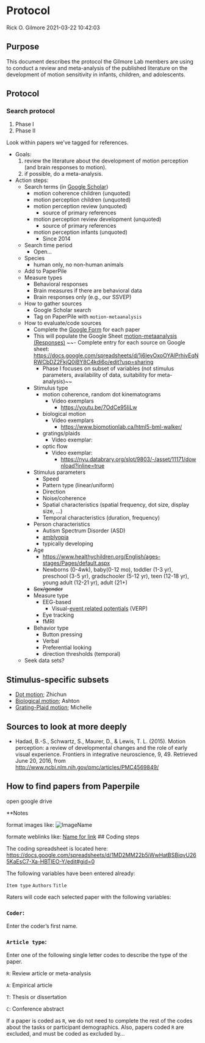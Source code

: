 Protocol
================
Rick O. Gilmore
2021-03-22 10:42:03

## Purpose

This document describes the protocol the Gilmore Lab members are using
to conduct a review and meta-analysis of the published literature on the
development of motion sensitivity in infants, children, and adolescents.

## Protocol

### Search protocol

1.  Phase I
2.  Phase II

Look within papers we’ve tagged for references.

  - Goals:
    1.  review the literature about the development of motion perception
        (and brain responses to motion).
    2.  if possible, do a meta-analysis.
  - Action steps:
      - Search terms (in [Google Scholar](https://scholar.google.com/))
          - motion coherence children (unquoted)
          - motion perception children (unquoted)
          - motion perception review (unquoted)
              - source of primary references
          - motion perception review development (unquoted)
              - source of primary references
          - motion perception infants (unquoted)
              - Since 2014
      - Search time period
          - Open…
      - Species
          - human only, no non-human animals
      - Add to PaperPile
      - Measure types
          - Behavioral responses
          - Brain measures if there are behavioral data
          - Brain responses only (e.g., our SSVEP)
      - How to gather sources
          - Google Scholar search
          - Tag on PaperPile with `motion-metaanalysis`
      - How to evaluate/code sources
          - Complete the [Google
            Form](https://docs.google.com/forms/d/e/1FAIpQLSeFVnK8m4-yoIZm04jCZjtnQX5HFmOvLsi9hnmnYbHIm216hw/viewform?vc=0&c=0&w=1)
            for each paper
          - This will populate the Google Sheet [motion-metaanalysis
            (Responses)](https://docs.google.com/spreadsheets/d/1K0TEzdSXl7GTFg2-vDHvndVvxOHLRvXdgZWVDNyvPLM/edit#gid=1643485482)
            ~~- Complete entry for each source on Google sheet:
            <https://docs.google.com/spreadsheets/d/1j6IeyOxoOYAlPrhivEqNRWCbDZ2FkjQ0iBY8C4kdi6o/edit?usp=sharing>
              - Phase I focuses on subset of variables (not stimulus
                parameters, availability of data, suitability for
                meta-analysis)~~
          - Stimulus type
              - motion coherence, random dot kinematograms
                  - Video exemplars
                      - <https://youtu.be/7OdCe95IiLw>
              - biological motion
                  - Video exemplars
                      - <https://www.biomotionlab.ca/html5-bml-walker/>
              - gratings/plaids
                  - Video exemplar:
              - optic flow
                  - Video
                        exemplar:
                      - <https://nyu.databrary.org/slot/9803/-/asset/11171/download?inline=true>
          - Stimulus parameters
              - Speed
              - Pattern type (linear/uniform)
              - Direction
              - Noise/coherence
              - Spatial characteristics (spatial frequency, dot size,
                display size, …)
              - Temporal characteristics (duration, frequency)
          - Person characteristics
              - Autism Spectrum Disorder (ASD)
              - [amblyopia](https://nei.nih.gov/health/amblyopia)
              - typically
                developing
          - Age
              - <https://www.healthychildren.org/English/ages-stages/Pages/default.aspx>
              - Newborns (0-4wk), baby(0-12 mo), toddler (1-3 yr),
                preschool (3-5 yr), gradschooler (5-12 yr), teen (12-18
                yr), young adult (12-21 yr), adult (21+)
          - ~~Sex/gender~~
          - Measure type
              - EEG-based
                  - Visual-[event related
                    potentials](https://en.wikipedia.org/wiki/Event-related_potential)
                    (VERP)
              - Eye tracking
              - fMRI
          - Behavior type
              - Button pressing
              - Verbal
              - Preferential looking
              - direction thresholds (temporal)
      - Seek data sets?

## Stimulus-specific subsets

  - [Dot motion](dot-motion.md); Zhichun
  - [Biological motion](biological-motion.md); Ashton
  - [Grating-Plaid motion](dot-motion.md); Michelle

## Sources to look at more deeply

  - Hadad, B.-S., Schwartz, S., Maurer, D., & Lewis, T. L. (2015).
    Motion perception: a review of developmental changes and the role of
    early visual experience. Frontiers in integrative neuroscience, 9,
    49. Retrieved June 20, 2016, from
    <http://www.ncbi.nlm.nih.gov/pmc/articles/PMC4569849/>

## How to find papers from Paperpile

open google drive

\*\*Notes

format images like: ![ImageName](img/ImageName.extension)

formate weblinks like: [Name for link](https://link%20address) \#\#
Coding steps

The coding spreadsheet is located here:
<https://docs.google.com/spreadsheets/d/1MD2MM22b5iWwHatBSBiqvU265KaEsC7-Xa-HBTIEO-Y/edit#gid=0>

The following variables have been entered already:

`Item type` `Authors` `Title`

Raters will code each selected paper with the following variables:

### `Coder`:

Enter the coder’s first name.

### `Article type`:

Enter one of the following single letter codes to describe the type of
the paper.

`R`: Review article or meta-analysis

`A`: Empirical article

`T`: Thesis or dissertation

`C`: Conference abstract

If a paper is coded as `R`, we do not need to complete the rest of the
codes about the tasks or participant demographics. Also, papers coded
`R` are excluded, and must be coded as excluded by…
